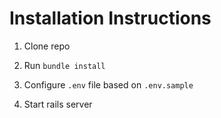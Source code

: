 # Installation Instructions

1. Clone repo

2. Run `bundle install`

3. Configure `.env` file based on `.env.sample`

4. Start rails server
